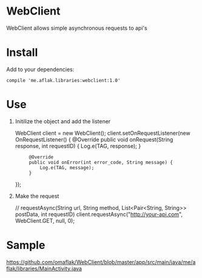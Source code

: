 # WebClient
WebClient allows simple asynchronous requests to api's

# Install

Add to your dependencies:

    compile 'me.aflak.libraries:webclient:1.0'

# Use

1) Initilize the object and add the listener

    WebClient client = new WebClient();
        client.setOnRequestListener(new OnRequestListener() {
            @Override
            public void onRequest(String response, int requestID) {
                Log.e(TAG, response);
            }

            @Override
            public void onError(int error_code, String message) {
                Log.e(TAG, message);
            }
    });

2) Make the request
    
    //  requestAsync(String url, String method, List<Pair<String, String>> postData, int requestID)
    client.requestAsync("http://your-api.com", WebClient.GET, null, 0);
    
# Sample

https://github.com/omaflak/WebClient/blob/master/app/src/main/java/me/aflak/libraries/MainActivity.java
